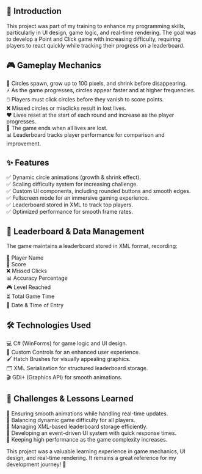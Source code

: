 <h2>📌 Introduction</h2>
<p>
  This project was part of my training to enhance my programming skills, particularly in UI design, game logic, and real-time rendering.
  The goal was to develop a Point and Click game with increasing difficulty, requiring players to react quickly while tracking their progress on a leaderboard.
</p>

<h2>🎮 Gameplay Mechanics</h2>
<div>🔵 Circles spawn, grow up to 100 pixels, and shrink before disappearing.</div>
<div>⚡ As the game progresses, circles appear faster and at higher frequencies.</div>
<div>🖱️ Players must click circles before they vanish to score points.</div>
<div>❌ Missed circles or misclicks result in lost lives.</div>
<div>❤️ Lives reset at the start of each round and increase as the player progresses.</div>
<div>🛑 The game ends when all lives are lost.</div>
<div>📊 Leaderboard tracks player performance for comparison and improvement.</div>

<h2>✨ Features</h2>
<div>✅ Dynamic circle animations (growth & shrink effect).</div>
<div>✅ Scaling difficulty system for increasing challenge.</div>
<div>✅ Custom UI components, including rounded buttons and smooth edges.</div>
<div>✅ Fullscreen mode for an immersive gaming experience.</div>
<div>✅ Leaderboard stored in XML to track top players.</div>
<div>✅ Optimized performance for smooth frame rates.</div>

<h2>📂 Leaderboard & Data Management</h2>
<p>The game maintains a leaderboard stored in XML format, recording:</p>
<div>👤 Player Name</div>
<div>🎯 Score</div>
<div>❌ Missed Clicks</div>
<div>📊 Accuracy Percentage</div>
<div>🎮 Level Reached</div>
<div>⏳ Total Game Time</div>
<div>📅 Date & Time of Entry</div>

<h2>🛠 Technologies Used</h2>
<div>💻 C# (WinForms) for game logic and UI design.</div>
<div>🎨 Custom Controls for an enhanced user experience.</div>
<div>🖌️ Hatch Brushes for visually appealing graphics.</div>
<div>🗂 XML Serialization for structured leaderboard storage.</div>
<div>🎬 GDI+ (Graphics API) for smooth animations.</div>

<h2>🚀 Challenges & Lessons Learned</h2>
<div>📌 Ensuring smooth animations while handling real-time updates.</div>
<div>📌 Balancing dynamic game difficulty for all players.</div>
<div>📌 Managing XML-based leaderboard storage efficiently.</div>
<div>📌 Developing an event-driven UI system with quick response times.</div>
<div>📌 Keeping high performance as the game complexity increases.</div>

<p>
  This project was a valuable learning experience in game mechanics, UI design, and real-time rendering. 
  It remains a great reference for my development journey! 🚀</em>
</p>
